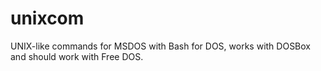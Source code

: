 # unixcom
UNIX-like commands for MSDOS with Bash for DOS, works with DOSBox and should work with Free DOS.
